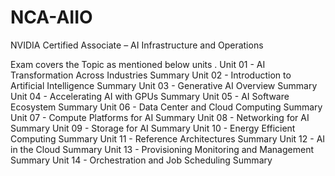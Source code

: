 # NCA-AIIO
 NVIDIA Certified Associate – AI Infrastructure and Operations

Exam covers the Topic as mentioned below units . 
Unit 01 - AI Transformation Across Industries Summary
Unit 02 - Introduction to Artificial Intelligence Summary
Unit 03 - Generative AI Overview Summary
Unit 04 - Accelerating AI with GPUs Summary
Unit 05 - AI Software Ecosystem Summary
Unit 06 - Data Center and Cloud Computing Summary
Unit 07 - Compute Platforms for AI Summary
Unit 08 - Networking for AI Summary
Unit 09 - Storage for AI Summary
Unit 10 - Energy Efficient Computing Summary
Unit 11 - Reference Architectures Summary
Unit 12 - AI in the Cloud Summary
Unit 13 - Provisioning Monitoring and Management Summary
Unit 14 - Orchestration and Job Scheduling Summary
